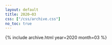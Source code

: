 ```yaml
---
layout: default
title: 2020–03
css: ["/css/archive.css"]
no_toc: true
---
```


{% include archive.html year=2020 month=03 %}

